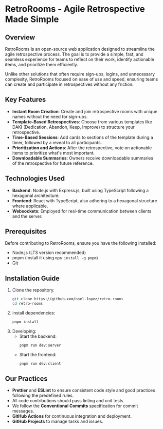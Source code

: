 # RetroRooms - Agile Retrospective Made Simple

## Overview

RetroRooms is an open-source web application designed to streamline the agile retrospective process. The goal is to provide a simple, fast, and seamless experience for teams to reflect on their work, identify actionable items, and prioritize them efficiently.

Unlike other solutions that often require sign-ups, logins, and unnecessary complexity, RetroRooms focused on ease of use and speed, ensuring teams can create and participate in retrospectives without any friction.

## Key Features

- **Instant Room Creation**: Create and join retrospective rooms with unique names without the need for sign-ups.
- **Template-Based Retrospectives**: Choose from various templates like DAKI (Dedication, Abandon, Keep, Improve) to structure your retrospective.
- **Time-Based Sessions**: Add cards to sections of the template during a timer, followed by a reveal to all participants.
- **Prioritization and Actions**: After the retrospective, vote on actionable items to prioritize what's most important.
- **Downloadable Summaries**: Owners receive downloadable summaries of the retrospective for future reference.

## Technologies Used

- **Backend**: Node.js with Express.js, built using TypeScript following a hexagonal architecture.
- **Frontend**: React with TypeScript, also adhering to a hexagonal structure where applicable.
- **Websockets**: Employed for real-time communication between clients and the server.

## Prerequisites

Before contributing to RetroRooms, ensure you have the following installed:

- Node.js (LTS version recommended)
- pnpm (install it using `npm install -g pnpm`)
- Git

## Installation Guide

1. Clone the repository:
   ```bash
   git clone https://github.com/noel-lopez/retro-rooms
   cd retro-rooms
   ```
2. Install dependencies:
   ```bash
   pnpm install
   ```
3. Developing:
   - Start the backend:
     ```bash
     pnpm run dev:server
     ```
   - Start the frontend:
     ```bash
     pnpm run dev:client
     ```

## Our Practices

- **Prettier** and **ESLint** to ensure consistent code style and good practices following the predefined rules.
- All code contributions should pass linting and unit tests.
- We follow the **Conventional Commits** specification for commit messages.
- **GitHub Actions** for continuous integration and deployment.
- **GitHub Projects** to manage tasks and issues.
